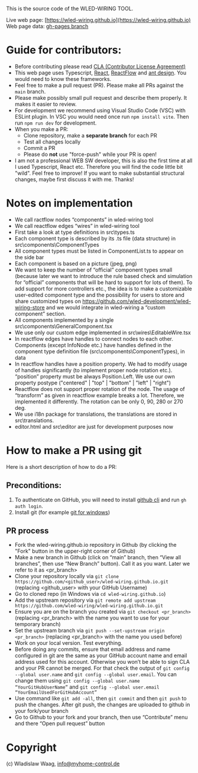 
This is the source code of the WLED-WIRING TOOL.

Live web page: [https://wled-wiring.github.io](https://wled-wiring.github.io)
Web page data: [gh-pages branch](https://github.com/wled-wiring/wled-wiring.github.io/tree/gh-pages)

# Guide for contributors:
- Before contributing please read [CLA (Contributor License Agreement)](https://github.com/wled-wiring/wled-wiring.github.io/blob/main/.cla/cla.md)
- This web page uses Typescript, [React](https://react.dev/), [ReactFlow](https://reactflow.dev/) and [ant  design](https://ant.design/). You would need to know these frameworks.
- Feel free to make a pull request (PR). Please make all PRs against the `main` branch.
- Please make possibly small pull request and describe them properly. It makes it easier to review.
- For development we recommend using Visual Studio Code (VSC) with ESLint plugin. In VSC you would need once run `npm install vite`. Then run `npm run dev` for development.
- When you make a PR:
   * Clone repository, make a **separate branch** for each PR
   * Test all changes locally
   * Commit a PR
   * Please do **not** use "force-push" while your PR is open!
- I am not a professional WEB SW developer, this is also the first time at all I used Typescript, React etc. Therefore you will find the code little bit "wild". Feel free to improve! If you want to make substantial structural changes, maybe first discuss it with me. Thanks!

# Notes on implementation
*	We call ractflow nodes “components” in wled-wiring tool
*	We call reactflow edges “wires” in wled-wiring tool
*	First take a look at type definitions in src\types.ts
*	Each component type is described by its .ts file (data structure) in src\components\ComponentTypes
*	All component types must be listed in ComponentList.ts to appear on the side bar
*	Each component is based on a picture (jpeg, png)
*	We want to keep the number of “official” component types small (because later we want to introduce the rule based check and simulation for “official” components that will be hard to support for lots of them). To add support for more controllers etc., the idea is to make a customizable user-edited component type and the possibility for users to store and share customized types on https://github.com/wled-development/wled-wiring-store and we would integrate in wled-wiring a “custom component” section.
*	All components implemented by a single src\components\GeneralComponent.tsx
*	We use only our custom edge implemented in src\wires\EditableWire.tsx
*	In reactflow edges have handles to connect nodes to each other. Components (except InfoNode etc.) have handles defined in the component type definition file (src\components\ComponentTypes), in data
*	In reactflow handles have a position property. We had to modify usage of handles significantly (to implement proper node rotation etc.).  “position” property must be always Position.Left. We use our own property postype ("centered" | "top" | "bottom" | "left" | "right")
*	 Reactflow does not support proper rotation of the node. The usage of “transform” as given in reactflow example breaks a lot. Therefore, we implemented it differently. The rotation can be only 0, 90, 280 or 270 deg.
*	We use i18n package for translations, the translations are stored in src\translations.
*	editor.html and src\editor are just for development purposes now

# How to make a PR using git

Here is a short description of how to do a PR:

## Preconditions:
1)	To authenticate on GitHub, you will need to install [github cli]( https://docs.github.com/de/get-started/git-basics/caching-your-github-credentials-in-git) and run `gh auth login`.
2)	Install git (for example [git for windows](https://github.com/git-for-windows/git/releases/tag/v2.49.0.windows.1))

## PR process
* Fork the wled-wiring.github.io repository in Github (by clicking the "Fork" button in the upper-right corner of Github)
* Make a new branch in Github (click on “main” branch, then “View all branches”, then use “New Branch” button). Call it as you want. Later we refer to it as <pr_branch>
* Clone your repository locally via `git clone https://github.com/<github_user>/wled-wiring.github.io.git` (replacing <github_user> with your GitHub Username)
* Go to cloned repo (in Windows via `cd wled-wiring.github.io`)
* Add the upstream repository via `git remote add upstream https://github.com/wled-wiring/wled-wiring.github.io.git`
* Ensure you are on the branch you created via `git checkout <pr_branch>` (replacing <pr_branch> with the name you want to use for your temporary branch)
* Set the upstream branch via `git push --set-upstream origin <pr_branch>` (replacing <pr_branch> with the name you used before)
* Work on your local version. Test everything.
* Before doing any commits, ensure that email address and name configured in git are the same as your GitHub account name and email address used for this account.  Otherwise you won’t be able to sign CLA and your PR cannot be merged. For that check the output of `git config --global user.name` and `git config --global user.email`. You can change them using `git config --global user.name “YourGitHubUserName”` and `git config --global user.email “YourEmailUsedForGitHubAccount”`
* Use command like `git add -all`, then `git commit` and then `git push` to push the changes. After git push, the changes are uploaded to github in your fork/your branch
* Go to Github to your fork and your branch, then use “Contribute” menu and there “Open pull request” button

# Copyright
(c) Wladislaw Waag, info@myhome-control.de

